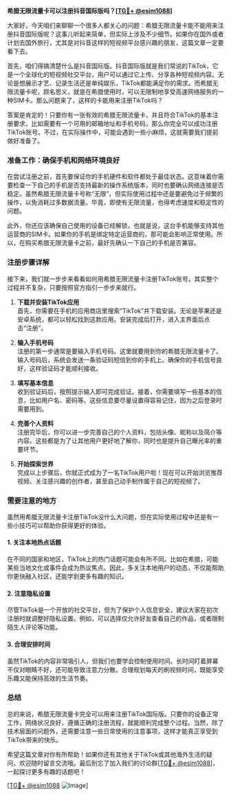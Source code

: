 **希腊无限流量卡可以注册抖音国际版吗？[[TG💪+ @esim1088](https://t.me/s/esim1088)]**

大家好，今天咱们来聊聊一个很多人都关心的问题：希腊无限流量卡能不能用来注册抖音国际版呢？这事儿听起来简单，但实际上涉及不少细节。如果你在国外或者计划去国外旅行，尤其是对抖音这样的短视频平台感兴趣的朋友，这篇文章一定要看下去。

首先，咱们得搞清楚什么是抖音国际版。抖音国际版就是我们常说的TikTok，它是一个全球化的短视频社交平台，用户可以通过它上传、分享各种短视频内容。无论是想展示才艺、记录生活还是单纯娱乐，TikTok都能满足你的需求。而希腊无限流量卡呢，顾名思义，就是在希腊使用时，可以无限制地享受高速网络服务的一种SIM卡。那么问题来了，这样的卡能用来注册TikTok吗？

答案是肯定的！只要你有一张有效的希腊无限流量卡，并且符合TikTok的基本注册要求，比如需要有一个可用的邮箱地址和手机号码，那么你完全可以成功注册TikTok账号。不过，在实际操作中，可能会遇到一些小麻烦，这就需要我们提前做好准备了。

### **准备工作：确保手机和网络环境良好**

在尝试注册之前，首先要保证你的手机硬件和软件都处于最佳状态。这意味着你需要检查一下自己的手机是否支持最新的操作系统版本，同时也要确认网络连接是否稳定。虽然希腊无限流量卡号称“无限”，但实际使用过程中还是要避免过于频繁的操作，以免消耗过多数据流量。毕竟，即使有无限流量，也得考虑速度和稳定性的问题。

此外，你还应该确保自己使用的设备已经解锁，也就是说，这台手机能够支持其他运营商的SIM卡。如果你的手机是绑定特定运营商的，那可能会影响正常使用。所以，在购买希腊无限流量卡之前，最好先确认一下自己的手机是否兼容。

### **注册步骤详解**

接下来，我们就一步步来看看如何用希腊无限流量卡注册TikTok账号。其实整个过程并不复杂，只要按照官方指引一步步来就行。

1. **下载并安装TikTok应用**  
   首先，你需要在手机的应用商店里搜索“TikTok”并下载安装。无论是苹果还是安卓系统，都可以轻松找到这款应用。安装完成后打开，进入主界面后点击“注册”。

2. **输入手机号码**  
   注册的第一步通常是要输入手机号码。这里就要用到你的希腊无限流量卡了。输入号码后，系统会发送一条验证码短信到你的手机上。确保你的手机信号良好，这样验证码才能顺利接收。

3. **填写基本信息**  
   收到验证码后，按照提示输入即可完成验证。接着，你需要填写一些基本的信息，比如用户名、密码等。这些信息要尽量设置得容易记住，因为之后登录时需要用到。

4. **完善个人资料**  
   注册完毕后，你可以进一步完善自己的个人资料，包括头像、昵称以及简介等内容。这些都是为了让其他用户更好地了解你，同时也是提升自己曝光率的重要环节。

5. **开始探索世界**  
   完成以上步骤后，你就正式成为了一名TikTok用户啦！现在可以开始浏览推荐视频、关注感兴趣的创作者，甚至自己动手制作属于自己的短视频了。

### **需要注意的地方**

虽然用希腊无限流量卡注册TikTok没什么大问题，但在实际使用过程中还是有一些小技巧可以帮助你获得更好的体验。

#### **1. 关注本地热点话题**
   在不同的国家和地区，TikTok上的热门话题可能会有所不同。比如在希腊，可能某些当地文化或事件会成为热议焦点。因此，多关注本地用户的动态，不仅能帮助你更快融入社区，还能学到更多有趣的知识。

#### **2. 注意隐私设置**
   尽管TikTok是一个开放的社交平台，但为了保护个人信息安全，建议大家在初次注册时就调整好隐私设置。例如，可以选择仅允许好友查看自己的作品，或者限制陌生人评论等功能。

#### **3. 合理安排时间**
   虽然TikTok的内容非常吸引人，但我们也要学会控制使用时间。长时间盯着屏幕不仅对眼睛不好，还可能导致注意力分散。合理规划每天的刷视频时间，既能享受乐趣又能保持高效的生活节奏。

### **总结**

总的来说，希腊无限流量卡完全可以用来注册TikTok国际版。只要你的设备正常工作，网络状况良好，遵循正确的注册流程，就能顺利完成整个过程。当然，除了技术层面的问题外，还需要注意一些日常使用的注意事项，这样才能真正享受到TikTok带来的快乐。

希望这篇文章对你有所帮助！如果你还有其他关于TikTok或其他海外生活的疑问，欢迎随时留言交流哦。最后别忘了加入我们的讨论群[[TG💪+ @esim1088](https://t.me/s/esim1088)]，一起探讨更多有趣的话题吧！

[[TG💪+ @esim1088](https://t.me/s/esim1088) ![Image](https://i.postimg.cc/4NQfJmqS/Snipaste-2025-05-13-00-14-12.png)]
